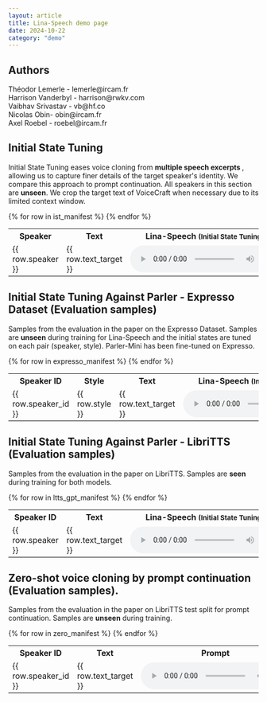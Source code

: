 ```yaml
--- 
layout: article
title: Lina-Speech demo page
date: 2024-10-22
category: "demo" 
---
```

<section>
<h2> Authors </h2>
Théodor Lemerle - lemerle@ircam.fr <br>
Harrison Vanderbyl - harrison@rwkv.com <br>
Vaibhav Srivastav - vb@hf.co <br>
Nicolas Obin- obin@ircam.fr <br>
Axel Roebel - roebel@ircam.fr <br>

</section>

<section>
<h2> Initial State Tuning</h2>
<p style="">
Initial State Tuning eases voice cloning from <strong> multiple speech excerpts </strong>, allowing us to capture finer details of the target speaker's identity. We compare this approach to prompt continuation. All speakers in this section are <strong>unseen</strong>. We crop the target text of VoiceCraft when necessary due to its limited context window.
</p>
<table>
    <tr>
    <th>Speaker</th>
    <th>Text</th>
    <th style="min-width:160px;">Lina-Speech <small>(Initial State Tuning)</small></th>
    <th style="min-width:160px;">Lina-Speech <small>(Prompt continuation)</small></th>
    <th style="min-width:160px;">VoiceCraft <small>(Prompt continuation)</small></th>
    <th style="min-width:160px;">Original</th>
    </tr>
{% for row in ist_manifest %}
    <tr style="border-bottom: 1px solid #000;">
        <td>{{ row.speaker }}  </td>
        <td>  {{ row.text_target }}</td>
        <td><audio controls=""><source src="/assets/demo_lina/ist/{{ row.folder }}/norm/ist.wav" type="audio/x-wav"></audio></td>
        <td><audio controls=""><source src="/assets/demo_lina/ist/{{ row.folder }}/norm/no_ist.wav" type="audio/x-wav"></audio></td>
        <td><audio controls=""><source src="/assets/demo_lina/ist/{{ row.folder }}/norm/voicecraft.wav" type="audio/x-wav"></audio></td>
        <td><audio controls=""><source src="/assets/demo_lina/ist/{{ row.folder }}/norm/original.wav" type="audio/x-wav"></audio></td>
    </tr>
{% endfor %}

</table>
</section>
<section>
<h2> Initial State Tuning Against Parler - Expresso Dataset (Evaluation samples) </h2>
<p style="">
Samples from the evaluation in the paper on the Expresso Dataset.
Samples are <strong>unseen</strong> during training for Lina-Speech and the initial states are tuned on each pair (speaker, style). Parler-Mini has been fine-tuned on Expresso.
</p>

<table>
    <tr>
    <th>Speaker ID</th>
    <th>Style</th>
    <th>Text</th>
    <th style="min-width:160px;">Lina-Speech <small>(Initial State Tuning)</small></th>
    <th style="min-width:160px;">Parler Mini<small>(Textual Prompt)</small></th>
    <th>Original</th>
    </tr>
{% for row in expresso_manifest %}
    <tr style="border-bottom: 1px solid #000;">
        <td>{{ row.speaker_id }}  </td>
        <td>{{ row.style }}  </td>
        <td>  {{ row.text_target }}</td>
        <td><audio controls=""><source src="/assets/demo_lina/expresso/{{ row.id }}_lina.wav" type="audio/x-wav"></audio></td>
        <td><audio controls=""><source src="/assets/demo_lina/expresso/{{ row.id }}_parler.wav" type="audio/x-wav"></audio></td>
        <td><audio controls=""><source src="/assets/demo_lina/expresso/{{ row.speaker_id }}_{{ row.style }}_example.wav" type="audio/x-wav"></audio></td>
    </tr>
{% endfor %}
    </tr>
</table>
</section>



<section>
 <h2> Initial State Tuning Against Parler - LibriTTS (Evaluation samples)</h2>
<p style="">
Samples from the evaluation in the paper on LibriTTS.
Samples are <strong>seen</strong> during training for both models.
</p>
<table>
    <tr>
    <th>Speaker ID</th>
    <th>Text</th>
    <th style="min-width:160px;">Lina-Speech <small>(Initial State Tuning)</small></th>
    <th style="min-width:160px;">Parler Mini<small>(Textual Prompt)</small></th>
    <th>Original</th>
    </tr>
{% for row in ltts_gpt_manifest %}
    <tr style="border-bottom: 1px solid #000;">
        <td>{{ row.speaker }}  </td>
        <td>  {{ row.text_target }}</td>
        <td><audio controls=""><source src="/assets/demo_lina/ltts_gpt/{{ row.id }}_lina.wav" type="audio/x-wav"></audio></td>
        <td><audio controls=""><source src="/assets/demo_lina/ltts_gpt/{{ row.id }}_parler.wav" type="audio/x-wav"></audio></td>
        <td><audio controls=""><source src="/assets/demo_lina/ltts_gpt/{{ row.id }}_example.wav" type="audio/x-wav"></audio></td>
    </tr>
{% endfor %}
    </tr>
</table>
</section>

<section>
<h2> Zero-shot voice cloning by prompt continuation (Evaluation samples). </h2>
<p>
Samples from the evaluation in the paper on LibriTTS test split for prompt continuation.
Samples are <strong>unseen</strong> during training.
</p>
<table>
    <tr>
    <th>Speaker ID</th>
    <th>Text</th>
    <th>Prompt</th>
    <th>Lina-Speech </th>
    <th>VoiceCraft</th>
    <th>StyleTTS 2</th>
    <th>VALLE-X (Plachtaa)</th>
    </tr>
{% for row in zero_manifest %}
    <tr style="border-bottom: 1px solid #000;">
        <td>{{ row.speaker_id }}  </td>
        <td>  {{ row.text_target }}</td>
        <td><audio controls=""><source src="/assets/demo_lina/zero/{{ row.id }}_prompt.wav" type="audio/x-wav"></audio></td>
        <td><audio controls=""><source src="/assets/demo_lina/zero/{{ row.id }}_lina.wav" type="audio/x-wav"></audio></td>
        <td><audio controls=""><source src="/assets/demo_lina/zero/{{ row.id }}_voicecraft.wav" type="audio/x-wav"></audio></td>
        <td><audio controls=""><source src="/assets/demo_lina/zero/{{ row.id }}_styletts.wav" type="audio/x-wav"></audio></td>
        <td><audio controls=""><source src="/assets/demo_lina/zero/{{ row.id }}_vallex.wav" type="audio/x-wav"></audio></td>
    </tr>
{% endfor %}
    </tr>
</table>

</section>
